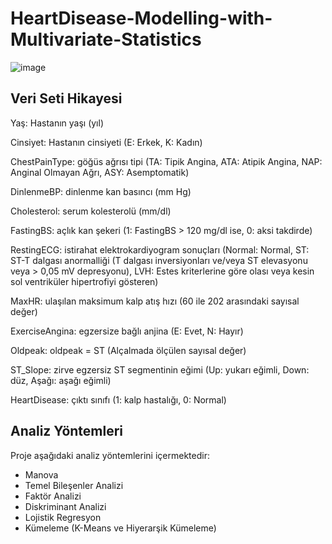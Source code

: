 # HeartDisease-Modelling-with-Multivariate-Statistics

![image](https://github.com/ilkedercan/HeartDisease-Modelling-with-Multivariate-Statistics/assets/109766684/6da5a8ef-ed28-4e64-9960-34d45128f37d)



## Veri Seti Hikayesi

Yaş: Hastanın yaşı (yıl)

Cinsiyet: Hastanın cinsiyeti (E: Erkek, K: Kadın)

ChestPainType: göğüs ağrısı tipi (TA: Tipik Angina, ATA: Atipik Angina, NAP: Anginal Olmayan Ağrı, ASY: Asemptomatik)

DinlenmeBP: dinlenme kan basıncı (mm Hg)

Cholesterol: serum kolesterolü (mm/dl)

FastingBS: açlık kan şekeri (1: FastingBS > 120 mg/dl ise, 0: aksi takdirde)

RestingECG: istirahat elektrokardiyogram sonuçları (Normal: Normal, ST: ST-T dalgası anormalliği (T dalgası inversiyonları ve/veya ST elevasyonu veya > 0,05 mV depresyonu), LVH: Estes kriterlerine göre olası veya 
kesin sol ventriküler hipertrofiyi gösteren)

MaxHR: ulaşılan maksimum kalp atış hızı (60 ile 202 arasındaki sayısal değer)

ExerciseAngina: egzersize bağlı anjina (E: Evet, N: Hayır)

Oldpeak: oldpeak = ST (Alçalmada ölçülen sayısal değer)

ST_Slope: zirve egzersiz ST segmentinin eğimi (Up: yukarı eğimli, Down: düz, Aşağı: aşağı eğimli)

HeartDisease: çıktı sınıfı (1: kalp hastalığı, 0: Normal)


## Analiz Yöntemleri

Proje aşağıdaki analiz yöntemlerini içermektedir:

- Manova
- Temel Bileşenler Analizi
- Faktör Analizi
- Diskriminant Analizi
- Lojistik Regresyon
- Kümeleme (K-Means ve Hiyerarşik Kümeleme)
